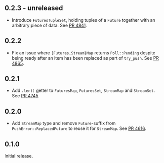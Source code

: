 ## 0.2.3 - unreleased

- Introduce `FuturesTupleSet`, holding tuples of a `Future` together with an arbitrary piece of data.
  See [PR 4841](https://github.com/libp2p/rust-lib2pp/pulls/4841).

## 0.2.2

- Fix an issue where `{Futures,Stream}Map` returns `Poll::Pending` despite being ready after an item has been replaced as part of `try_push`.
  See [PR 4865](https://github.com/libp2p/rust-lib2pp/pulls/4865). 

## 0.2.1

- Add `.len()` getter to `FuturesMap`, `FuturesSet`, `StreamMap` and `StreamSet`.
  See [PR 4745](https://github.com/libp2p/rust-lib2pp/pulls/4745).

## 0.2.0

- Add `StreamMap` type and remove `Future`-suffix from `PushError::ReplacedFuture` to reuse it for `StreamMap`.
  See [PR 4616](https://github.com/libp2p/rust-lib2pp/pulls/4616).

## 0.1.0

Initial release.
